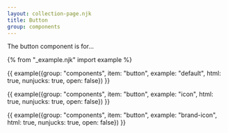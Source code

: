 ```yaml
---
layout: collection-page.njk
title: Button
group: components
---
```


The button component is for...

{% from "_example.njk" import example %}

{{ example({group: "components", item: "button", example: "default", html: true, nunjucks: true, open: false}) }}

{{ example({group: "components", item: "button", example: "icon", html: true, nunjucks: true, open: false}) }}

{{ example({group: "components", item: "button", example: "brand-icon", html: true, nunjucks: true, open: false}) }}
